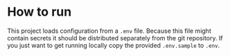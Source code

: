 # How to run

This project loads configuration from a `.env` file. Because this file might contain secrets it should be distributed separately from the git repository. If you just want to get running locally copy the provided `.env.sample` to `.env`.
